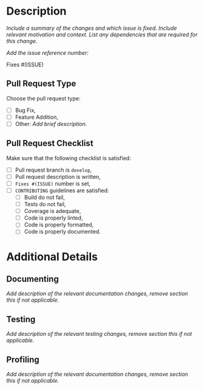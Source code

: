 # Description

_Include a summary of the changes and which issue is fixed. Include relevant motivation and context. List any dependencies that are required for this change._

_Add the issue reference number:_

Fixes #(ISSUE)

## Pull Request Type

Choose the pull request type:

- [ ] Bug Fix,
- [ ] Feature Addition,
- [ ] Other: _Add brief description_.

## Pull Request Checklist

Make sure that the following checklist is satisfied:

- [ ] Pull request branch is `develop`,
- [ ] Pull request description is written,
- [ ] `Fixes #(ISSUE)` number is set,
- [ ] `CONTRIBUTING` guidelines are satisfied:
  - [ ] Build do not fail,
  - [ ] Tests do not fail,
  - [ ] Coverage is adequate,
  - [ ] Code is properly linted,
  - [ ] Code is properly formatted,
  - [ ] Code is properly documented.

# Additional Details

## Documenting

_Add description of the relevant documentation changes, remove section this if not applicable._

## Testing

_Add description of the relevant testing changes, remove section this if not applicable._

## Profiling

_Add description of the relevant documentation changes, remove section this if not applicable._
